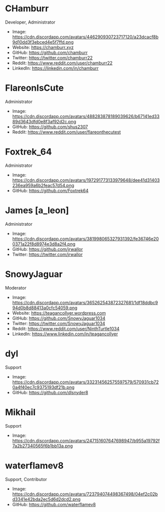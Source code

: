 # CHamburr

Developer, Administrator

- Image: https://cdn.discordapp.com/avatars/446290930723717120/a23dcacf8b9d10dd3f3ebced4e5f7ffd.png
- Website: https://chamburr.xyz
- GitHub: https://github.com/chamburr
- Twitter: https://twitter.com/chamburr22
- Reddit: https://www.reddit.com/user/chamburr22
- LinkedIn: https://linkedin.com/in/chamburr

# FlareonIsCute

Administrator

- Image: https://cdn.discordapp.com/avatars/488283878189039626/b67141ed3389d3643dfd0e8f3af92d2c.png
- GitHub: https://github.com/shus2307
- Reddit: https://www.reddit.com/user/flareonthecutest

# Foxtrek_64

Administrator

- Image: https://cdn.discordapp.com/avatars/197291773133979648/dee41d31403236ea959a6b2feac57d54.png
- GitHub: https://github.com/Foxtrek64

# James [a_leon]

Administrator

- Image: https://cdn.discordapp.com/avatars/381998065327931392/fe36746e200371a22f8d8974e3d8a2f4.png
- GitHub: https://github.com/jrwallor
- Twitter: https://twitter.com/jrwallor

# SnowyJaguar

Moderator

- Image: https://cdn.discordapp.com/avatars/365262543872327681/1df18ddbc994d0b8d88413a0cfc54059.png
- Website: https://teagancollyer.wordpress.com
- GitHub: https://github.com/SnowyJaguar1034
- Twitter: https://twitter.com/SnowyJaguar1034
- Reddit: https://www.reddit.com/user/NinthTurtle1034
- LinkedIn: https://www.linkedin.com/in/teagancollyer

# dyl

Support

- Image: https://cdn.discordapp.com/avatars/332314562575597579/570931cb720a4f40ec7c9375193df21b.png
- GitHub: https://github.com/dlsnyder8

# Mikhail

Support

- Image: https://cdn.discordapp.com/avatars/247151607647698947/b955a19792f7a2b27340565f6b1bb13a.png

# waterflamev8

Support, Contributor

- Image: https://cdn.discordapp.com/avatars/723794074498367498/04ef2c02bd3341e42bda2ec5d6d2dcd2.png
- GitHub: https://github.com/waterflamev8
